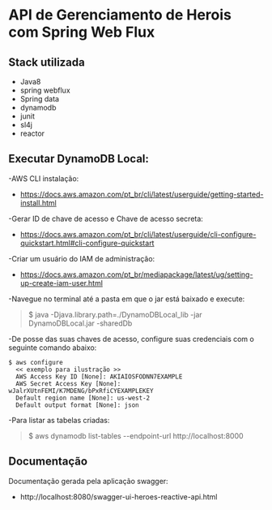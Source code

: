 # API de Gerenciamento de Herois com Spring Web Flux

## Stack utilizada

  * Java8
  * spring webflux
  * Spring data
  * dynamodb
  * junit
  * sl4j
  * reactor

## Executar DynamoDB Local: 


-AWS CLI instalação: 
* https://docs.aws.amazon.com/pt_br/cli/latest/userguide/getting-started-install.html

-Gerar ID de chave de acesso e Chave de acesso secreta:
* https://docs.aws.amazon.com/pt_br/cli/latest/userguide/cli-configure-quickstart.html#cli-configure-quickstart

-Criar um usuário do IAM de administração:
* https://docs.aws.amazon.com/pt_br/mediapackage/latest/ug/setting-up-create-iam-user.html

-Navegue no terminal até a pasta em que o jar está baixado e execute: 
> $ java -Djava.library.path=./DynamoDBLocal_lib -jar DynamoDBLocal.jar -sharedDb

-De posse das suas chaves de acesso, configure suas credenciais com o seguinte comando abaixo:
```shell script
$ aws configure
  << exemplo para ilustração >>
  AWS Access Key ID [None]: AKIAIOSFODNN7EXAMPLE
  AWS Secret Access Key [None]: wJalrXUtnFEMI/K7MDENG/bPxRfiCYEXAMPLEKEY
  Default region name [None]: us-west-2
  Default output format [None]: json
```
-Para listar as tabelas criadas:  
> $ aws dynamodb list-tables --endpoint-url http://localhost:8000

## Documentação
Documentação gerada pela aplicação swagger: 
* http://localhost:8080/swagger-ui-heroes-reactive-api.html
